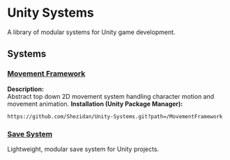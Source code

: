 # Unity Systems

A library of modular systems for Unity game development.

## Systems
### [Movement Framework](./MovementFramework)
**Description:**  
Abstract top down 2D movement system handling character motion and movement animation.
**Installation (Unity Package Manager):**  
```
https://github.com/Shezidan/Unity-Systems.git?path=/MovementFramework
```
### [Save System](./SaveSystem)
Lightweight, modular save system for Unity projects.
